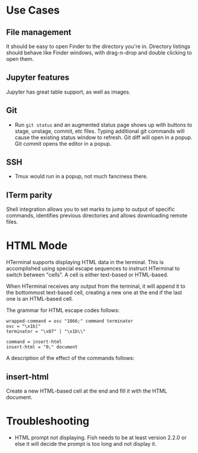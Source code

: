 Use Cases
=========

File management
---------------
It should be easy to open Finder to the directory you're in. Directory listings should behave like Finder windows, with drag-n-drop and double clicking to open them.

Jupyter features
----------------
Jupyter has great table support, as well as images.

Git
---
- Run `git status` and an augmented status page shows up with buttons to stage, unstage, commit, etc files. Typing additional git commands will cause the existing status window to refresh. Git diff will open in a popup. Git commit opens the editor in a popup.

SSH
---
- Tmux would run in a popup, not much fanciness there.

ITerm parity
------------
Shell integration allows you to set marks to jump to output of specific commands, identifies previous directories and allows downloading remote files.

HTML Mode
=========

HTerminal supports displaying HTML data in the terminal. This is accomplished using special escape sequences to instruct HTerminal to switch between "cells". A cell is either text-based or HTML-based.

When HTerminal receives any output from the terminal, it will append it to the bottommost text-based cell, creating a new one at the end if the last one is an HTML-based cell.

The grammar for HTML escape codes follows:

```
wrapped-command = osc "1866;" command terminator
osc = "\x1b]"
terminator = "\x07" | "\x1b\\"

command = insert-html
insert-html = "0;" document
```

A description of the effect of the commands follows:

insert-html
-----------

Create a new HTML-based cell at the end and fill it with the HTML document.


Troubleshooting
===============

- HTML prompt not displaying. Fish needs to be at least version 2.2.0 or else it will decide the prompt is too long and not display it.
